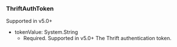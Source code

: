 ### ThriftAuthToken
Supported in v5.0+

- tokenValue: System.String
  - Required. Supported in v5.0+
  The Thrift authentication token.
